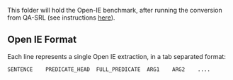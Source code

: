 This folder will hold the Open-IE benchmark, after running the conversion from QA-SRL (see instructions [here](../README.md)).

Open IE Format
--------------
Each line represents a single Open IE extraction, in a tab separated format:
```
SENTENCE	PREDICATE_HEAD  FULL_PREDICATE	ARG1	ARG2	....
```
